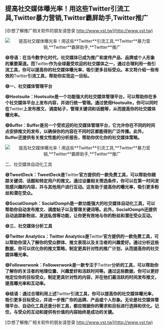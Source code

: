 ## **提高社交媒体曝光率！用这些**Twitter**引流工具,**Twitter**暴力营销,**Twitter**霸屏助手,**Twitter**推广**

[😍想了解推广相关软件的朋友请登录 http://www.vst.tw](http://www.vst.tw)

 <center><img src="https://vst.tw/MP4/tuiguang/png/2.png" alt="提高社交媒体曝光率！用这些**Twitter**引流工具,**Twitter**暴力营销,**Twitter**霸屏助手,**Twitter**推广"></center>

**😄导语：在当今数字化时代，社交媒体已成为推广和宣传产品、品牌或个人形象的重要渠道。而**Twitter**作为全球最受欢迎的社交媒体之一，通过合理利用一些引流工具，你可以提高你的社交媒体曝光率，吸引更多目标受众。本文将介绍一些有效的**Twitter**引流工具，帮助你实现这一目标。**

**😄一、社交媒体管理平台**

**😄Hootsuite：Hootsuite是一个功能强大的社交媒体管理平台，可以帮助你在多个社交媒体平台上发布内容，并进行统一管理。通过使用Hootsuite，你可以同时在**Twitter**上发布推文、调度帖子，管理关键词和话题等，从而提高你的社交媒体曝光率。**

**😄Buffer：Buffer是另一个受欢迎的社交媒体管理平台，它允许你在不同的时间点安排推文的发布，以确保你的内容在不同时区都能得到广泛传播。此外，Buffer还提供有关推文性能的分析报告，帮助你优化你的社交媒体策略。**

 <center><img src="https://vst.tw/MP4/tuiguang/png/4.png" alt="提高社交媒体曝光率！用这些**Twitter**引流工具,**Twitter**暴力营销,**Twitter**霸屏助手,**Twitter**推广"></center>

二、社交媒体自动化工具

**😄TweetDeck：TweetDeck是**Twitter**官方提供的一款免费工具，可以帮助你跟踪关键词、话题和特定用户的推文。通过设置相关筛选条件，你可以在第一时间发现感兴趣的内容，并与其他用户进行互动。这有助于提高你的曝光率，吸引更多粉丝和潜在受众。**

**😄SocialOomph：SocialOomph是一款功能强大的社交媒体自动化工具，可以帮助你自动发布推文、调度帖子以及管理关键词等。此外，SocialOomph还提供自动追踪新粉丝、发送私信等功能，让你更有效地与你的粉丝和潜在受众互动。**

**😄三、社交媒体分析工具**

**😄**Twitter** Analytics：**Twitter** Analytics是**Twitter**官方提供的一款免费工具，可以帮助你深入了解你的受众群体、推文表现以及关注者的兴趣爱好。通过分析这些数据，你可以优化你的推文策略，制定更具针对性的推广计划，从而提高你的社交媒体曝光率。**

**😄Followerwonk：Followerwonk是一款专注于**Twitter**分析的工具，可以帮助你了解你的关注者的地理位置、兴趣爱好和活跃时间等。通过这些数据，你可以更好地定位你的目标受众，制定更具针对性的内容，并在他们最活跃的时间发布推文，提高曝光率和互动率。**

**😄结语：通过合理利用上述**Twitter**引流工具，你可以提高你的社交媒体曝光率，吸引更多目标受众，并进一步推广你的品牌、产品或个人形象。无论是社交媒体管理平台、自动化工具还是分析工具，都应根据你的需求和目标进行选择和优化。记住，与受众的互动和提供有价值的内容始终是成功的关键。**

[😍想了解推广相关软件的朋友请登录 http://www.vst.tw](http://www.vst.tw)



